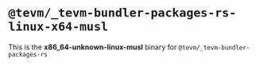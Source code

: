 # `@tevm/_tevm-bundler-packages-rs-linux-x64-musl`

This is the **x86_64-unknown-linux-musl** binary for `@tevm/_tevm-bundler-packages-rs`
